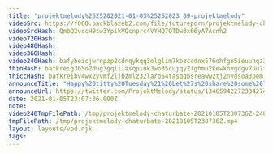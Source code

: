 ```yaml
---
title: "projektmelody%2525202021-01-05%25252023_09-projektmelody"
videoSrc: https://f000.backblazeb2.com/file/futureporn/projektmelody-chaturbate-2021-01-05.mp4
videoSrcHash: QmbQ2vccH9tw3YpikVQcnprc4VYHQ7QTDw3x66yA7Acnh2
video720Hash: 
video480Hash: 
video360Hash: 
video240Hash: bafybeicjwrnpzp2cdnqykqq3olglim7kbzccdnx576ohfgn5ieuuhqz3jy?filename=projektmelody-chaturbate-20210105T230736Z-240p.mp4
thinHash: bafkreig3b5o2dug3gqlilasqpiuk3wo35cujqy2lghmu2kewknvgdgv7uu?filename=20210105T230736Z_thin.jpg
thiccHash: bafkreibv4wx2yvmf2ljbzmlz32laro64tasqqbsreaww2tj2nvdsoa3pem?filename=20210105T230736Z_thicc.jpg
announceTitle: "Happy%20titty%20Tuesday%21%20Let%27s%20share%20some%20laughs%20and%20vibes.%20I%27m%20on%20CB"
announceUrl: https://twitter.com/ProjektMelody/status/1346594227233427459
date: 2021-01-05T23:07:36.000Z
note: 
video240TmpFilePath: /tmp/projektmelody-chaturbate-20210105T230736Z-240p.mp4
tmpFilePath: /tmp/projektmelody-chaturbate-20210105T230736Z.mp4
layout: layouts/vod.njk
tags:
---
```

